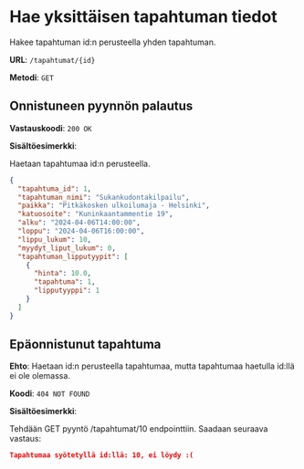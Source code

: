 # Hae yksittäisen tapahtuman tiedot

Hakee tapahtuman id:n perusteella yhden tapahtuman.

**URL**: `/tapahtumat/{id}`

**Metodi**: `GET`

## Onnistuneen pyynnön palautus

**Vastauskoodi**: `200 OK`

**Sisältöesimerkki**:

Haetaan tapahtumaa id:n perusteella.

```json
{
  "tapahtuma_id": 1,
  "tapahtuman_nimi": "Sukankudontakilpailu",
  "paikka": "Pitkäkosken ulkoilumaja - Helsinki",
  "katuosoite": "Kuninkaantammentie 19",
  "alku": "2024-04-06T14:00:00",
  "loppu": "2024-04-06T16:00:00",
  "lippu_lukum": 10,
  "myydyt_liput_lukum": 0,
  "tapahtuman_lipputyypit": [
    {
      "hinta": 10.0,
      "tapahtuma": 1,
      "lipputyyppi": 1
    }
  ]
}
```

## Epäonnistunut tapahtuma

**Ehto**: Haetaan id:n perusteella tapahtumaa, mutta tapahtumaa haetulla id:llä ei ole olemassa.

**Koodi**: `404 NOT FOUND`

**Sisältöesimerkki**:

Tehdään GET pyyntö /tapahtumat/10 endpointtiin. Saadaan seuraava vastaus:

```json
Tapahtumaa syötetyllä id:llä: 10, ei löydy :(
```
